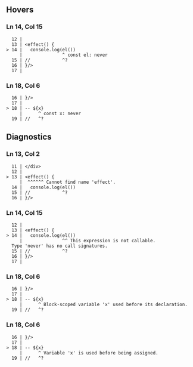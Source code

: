 ## Hovers
### Ln 14, Col 15
```marko
  12 |
  13 | <effect() {
> 14 |   console.log(el())
     |               ^ const el: never
  15 | //            ^?
  16 | }/>
  17 |
```

### Ln 18, Col 6
```marko
  16 | }/>
  17 |
> 18 | -- ${x}
     |      ^ const x: never
  19 | //   ^?
```

## Diagnostics
### Ln 13, Col 2
```marko
  11 | </div>
  12 |
> 13 | <effect() {
     |  ^^^^^^ Cannot find name 'effect'.
  14 |   console.log(el())
  15 | //            ^?
  16 | }/>
```

### Ln 14, Col 15
```marko
  12 |
  13 | <effect() {
> 14 |   console.log(el())
     |               ^^ This expression is not callable.
  Type 'never' has no call signatures.
  15 | //            ^?
  16 | }/>
  17 |
```

### Ln 18, Col 6
```marko
  16 | }/>
  17 |
> 18 | -- ${x}
     |      ^ Block-scoped variable 'x' used before its declaration.
  19 | //   ^?
```

### Ln 18, Col 6
```marko
  16 | }/>
  17 |
> 18 | -- ${x}
     |      ^ Variable 'x' is used before being assigned.
  19 | //   ^?
```

